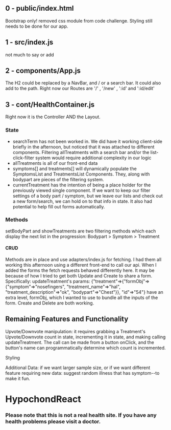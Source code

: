 ## 0 - public/index.html
  Bootstrap only! removed css module from code challenge. Styling still needs to be done for our app.
## 1 - src/index.js  
  not much to say or add
## 2 - components/App.js
  The H2 could be replaced by a NavBar, and / or a search bar. It could also add to the path. Right now our Routes are '/' , '/new' , ':id' and ':id/edit'
## 3 - cont/HealthContainer.js
Right now it is the Controller AND the Layout.
### State
+ searchTerm has not been worked in. We did have it working client-side briefly in the afternoon, but noticed that it was attached to different components. Filtering allTreatments with a search bar and/or the list-click-filter system would require additional complexity in our logic
+ allTreatments is all of our front-end data
+ symptoms[] and treatments[] will dynamically populate the SymptomsList and TreatmentsList Components. They, along with bodypart are pieces of the filtering system.
+ currentTreatment has the intention of being a place holder for the previously viewed single component. If we want to keep our filter settings of a body part / symptom, but we leave our lists and check out a new form/search, we can hold on to that info in state. It also had potential to help fill out forms automatically.
### Methods
setBodyPart and showTreatments are two filtering methods which each display the next list in the progression: Bodypart > Symptom > Treatment
#### CRUD
Methods are in place and use adapters/index.js for fetching. I had them all working this afternoon using a different front-end to call our api. When I added the forms the fetch requests behaved differently here. It may be because of how I tried to get both Update and Create to share a form.
Specifically:
updateTreatment's params: {"treatment"=>{"formObj"=>{"symptom"=>"nosefingers", "treatment_name"=>"hal", "treatment_description"=>"ok", "bodypart"=>"Chest"}}, "id"=>"54"} have an extra level, formObj, which I wanted to use to bundle all the inputs of the form.
Create and Delete are both working.

## Remaining Features and Functionality
Upvote/Downvote manipulation: it requires grabbing a Treatment's Upvote/Downvote count in state, incrementing it in state, and making calling updateTreatment. The call can be made from a button onClick, and the button's name can programmatically determine which count is incremented.

Styling

Additional Data: if we want larger sample size, or if we want different feature requiring new data: suggest random illness that has symptom--to make it fun.  


# HypochondReact

### Please note that this is not a real health site. If you have any health problems please visit a doctor.
